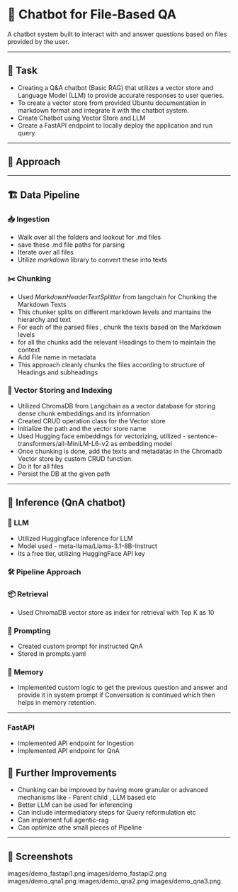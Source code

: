 # 📁 Chatbot for File-Based QA

A chatbot system built to interact with and answer questions based on files provided by the user.

---

## 🚀 Task
- Creating a Q&A chatbot (Basic RAG) that utilizes a vector store and Language Model (LLM) to provide accurate responses to user queries. 
- To create a vector store from provided Ubuntu documentation in markdown format and integrate it with the chatbot system.
- Create Chatbot using Vector Store and LLM
- Create a FastAPI endpoint to locally deploy the application and run query

---

## 🧠 Approach
---

## 🏗️ Data Pipeline

### 📥 Ingestion
- Walk over all the folders and lookout for .md files 
- save these .md file paths for parsing
- Iterate over all files
- Utilize *markdown* library to convert these into texts

### ✂️ Chunking
- Used *MarkdownHeaderTextSplitter* from langchain for Chunking the Markdown Texts 
- This chunker splits on different markdown levels and mantains the hierarchy and text
- For each of the parsed files , chunk the texts based on the Markdown levels
- for all the chunks add the relevant Headings to them to maintain the context 
- Add File name in metadata
- This approach cleanly chunks the files according to structure of Headings and subheadings

### 🧠 Vector Storing and Indexing

- Utilized ChromaDB from Langchain as a vector database for storing dense chunk embeddings and its information
- Created CRUD operation class for the Vector store
- Initialize the path and the vector store name
- Used Hugging face embeddings for vectorizing, utilized - sentence-transformers/all-MiniLM-L6-v2 as embedding model
- Once chunking is done, add the texts and metadatas in the Chromadb Vector store by custom CRUD function.
- Do it for all files
- Persist the DB at the given path

---

## 🔮 Inference (QnA chatbot)

### 🤖 LLM
- Utilized Huggingface inference for LLM
- Model used - meta-llama/Llama-3.1-8B-Instruct
- Its a free tier, utilizing HuggingFace API key

### 🛠️ Pipeline Approach

### 📦 Retrieval
- Used ChromaDB vector store as index for retrieval with Top K as 10 

### 💬 Prompting
- Created custom prompt for instructed QnA 
- Stored in prompts.yaml

### 🧠 Memory
- Implemented custom logic to get the previous question and answer and provide it in system prompt if Conversation is continued which then helps in memory retention.

---

### FastAPI 
- Implemented API endpoint for Ingestion 
- Implemented API endpoint for QnA

## 🔧 Further Improvements

- Chunking can be improved by having more granular or advanced mechanisms like - Parent child , LLM based etc
- Better LLM can be used for inferencing
- Can include intermediatory steps for Query reformulation etc
- Can implement full agentic-rag 
- Can optimize othe small pieces of Pipeline

---

## 📸 Screenshots

images/demo_fastapi1.png
images/demo_fastapi2.png
images/demo_qna1.png
images/demo_qna2.png
images/demo_qna3.png


